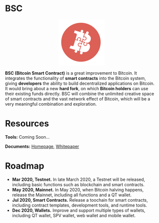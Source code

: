 # BSC

<div align=center><img src="../logo.png"></div>

**BSC (Bitcoin Smart Contract)** is a great improvement to Bitcoin. It integrates the functionality of **smart contracts** into the Bitcoin system, giving **developers** the ability to build decentralized applications on Bitcoin. It would bring about a new **hard fork**, on which **Bitcoin holders** can use their existing funds directly. BSC will combine the unlimited creative space of smart contracts and the vast network effect of Bitcoin, which will be a very meaningful combination and exploration.

# Resources
**Tools:** Coming Soon...

**Documents:** [Homepage](https://bsc.net/), [Whitepaper](https://docs.bsc.net/en/bsc_en.pdf)

# Roadmap
* **Mar 2020, Testnet.** In late March 2020, a Testnet will be released, including basic functions such as blockchain and smart contracts.
* **May 2020, Mainnet.** In May 2020, when Bitcoin halving happens, release the Mainnet, including all functions and a QT wallet.
* **Jul 2020, Smart Contracts.** Release a toochain for smart contracts, including contract templates, development tools, and runtime tools.
* **Dec 2020, Wallets.** Improve and support multiple types of wallets, including QT wallet, SPV wallet, web wallet and mobile wallet.
